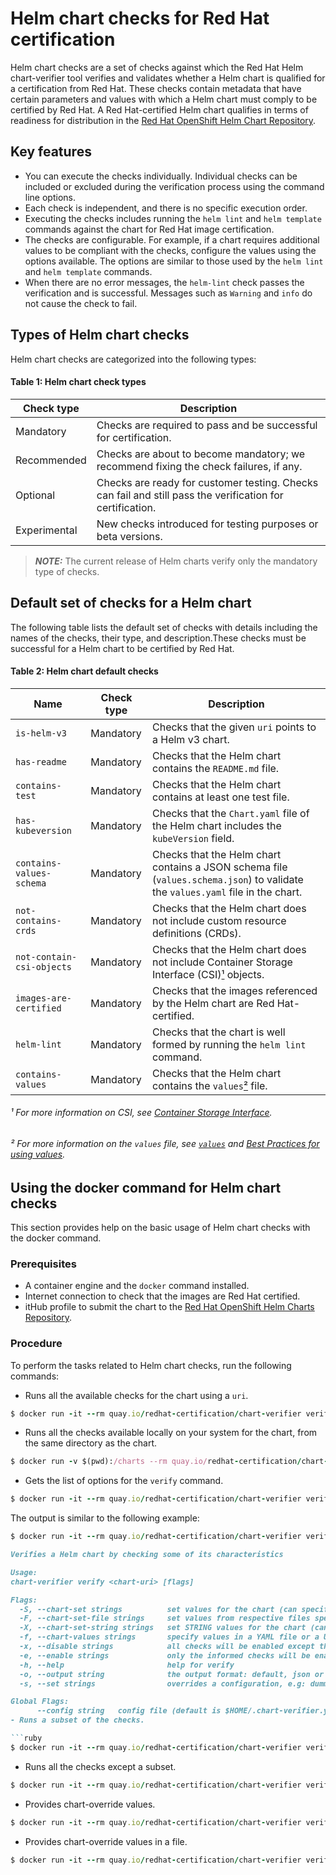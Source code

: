 # Helm chart checks for Red Hat certification

Helm chart checks are a set of checks against which the Red Hat Helm chart-verifier tool verifies and validates whether a Helm chart is qualified for a certification from Red Hat. These checks contain metadata that have certain parameters and values with which a Helm chart must comply to be certified by Red Hat. A Red Hat-certified Helm chart qualifies in terms of readiness for distribution in the [Red Hat OpenShift Helm Chart Repository](https://github.com/openshift-helm-charts).

## Key features
- You can execute the checks individually. Individual checks can be included or excluded during the verification process using the command line options.
- Each check is independent, and there is no specific execution order.
- Executing the checks includes running the `helm lint` and `helm template` commands against the chart for Red Hat image certification.
- The checks are configurable. For example, if a chart requires additional values to be compliant with the checks, configure the values using the options available. The options are similar to those used by the `helm lint` and `helm template` commands.
- When there are no error messages, the `helm-lint` check passes the verification and is successful. Messages such as `Warning` and `info` do not cause the check to fail.

## Types of Helm chart checks
Helm chart checks are categorized into the following types:

#### Table 1: Helm chart check types

| Check type | Description
|---|---
| Mandatory | Checks are required to pass and be successful for certification.
| Recommended | Checks are about to become mandatory; we recommend fixing the check failures, if any.
| Optional | Checks are ready for customer testing. Checks can fail and still pass the verification for certification.
| Experimental | New checks introduced for testing purposes or beta versions.
> **_NOTE:_**  The current release of Helm charts verify only the mandatory type of checks.

## Default set of checks for a Helm chart
The following table lists the default set of checks with details including the names of the checks, their type, and description.These checks must be successful for a Helm chart to be certified by Red Hat.

#### Table 2: Helm chart default checks

| Name | Check type | Description
|------|------------|------------
| `is-helm-v3` | Mandatory | Checks that the given `uri` points to a Helm v3 chart.
| `has-readme` | Mandatory | Checks that the Helm chart contains the `README.md` file.
| `contains-test` | Mandatory | Checks that the Helm chart contains at least one test file.
| `has-kubeversion` | Mandatory | Checks that the `Chart.yaml` file of the Helm chart includes the `kubeVersion` field.
| `contains-values-schema` | Mandatory | Checks that the Helm chart contains a JSON schema file (`values.schema.json`) to validate the `values.yaml` file in the chart.
| `not-contains-crds` | Mandatory | Checks that the Helm chart does not include custom resource definitions (CRDs).
| `not-contain-csi-objects` | Mandatory | Checks that the Helm chart does not include Container Storage Interface (CSI)[¹](https://gist.github.com/Srivaralakshmi/eb3c9bf1d65ec297035f4a8d26057620#-for-more-information-on-csi-see-container-storage-interface) objects.
| `images-are-certified` | Mandatory | Checks that the images referenced by the Helm chart are Red Hat-certified.
| `helm-lint` | Mandatory | Checks that the chart is well formed by running the `helm lint` command.
| `contains-values` | Mandatory | Checks that the Helm chart contains the `values`[²](https://gist.github.com/Srivaralakshmi/eb3c9bf1d65ec297035f4a8d26057620#-for-more-information-on-the-values-file-see-values-and-best-practices-for-using-values) file.

###### ¹ For more information on CSI, see [Container Storage Interface](https://github.com/container-storage-interface/spec/blob/master/spec.md).

###### ² For more information on the `values` file, see [`values`](https://helm.sh/docs/chart_template_guide/values_files/) and [Best Practices for using values](https://helm.sh/docs/chart_best_practices/values/).

## Using the docker command for Helm chart checks
This section provides help on the basic usage of Helm chart checks with the docker command.

### Prerequisites
- A container engine and the `docker` command installed.
- Internet connection to check that the images are Red Hat certified.
- itHub profile to submit the chart to the [Red Hat OpenShift Helm Charts Repository](https://github.com/openshift-helm-charts).

### Procedure
To perform the tasks related to Helm chart checks, run the following commands:

- Runs all the available checks for the chart using a `uri`.

 ```ruby
 $ docker run -it --rm quay.io/redhat-certification/chart-verifier verify <chart-uri>
 ```
- Runs all the checks available locally on your system for the chart, from the same directory as the chart.

 ```ruby
 $ docker run -v $(pwd):/charts --rm quay.io/redhat-certification/chart-verifier verify /charts/<chart>
 ```
- Gets the list of options for the `verify` command.

 ```ruby
 $ docker run -it --rm quay.io/redhat-certification/chart-verifier verify help
 ```
 The output is similar to the following example:
 ```ruby
 $ docker run -it --rm quay.io/redhat-certification/chart-verifier verify help`

 Verifies a Helm chart by checking some of its characteristics

 Usage:
 chart-verifier verify <chart-uri> [flags]

 Flags:
   -S, --chart-set strings          set values for the chart (can specify multiple or separate values with commas:     key1=val1,key2=val2)
   -F, --chart-set-file strings     set values from respective files specified via the command line (can specify multiple or  separate values with commas: key1=path1,key2=path2)
   -X, --chart-set-string strings   set STRING values for the chart (can specify multiple or separate values with commas: key1=val1,key2=val2)
   -f, --chart-values strings       specify values in a YAML file or a URL (can specify multiple)
   -x, --disable strings            all checks will be enabled except the informed ones
   -e, --enable strings             only the informed checks will be enabled
   -h, --help                       help for verify
   -o, --output string              the output format: default, json or yaml
   -s, --set strings                overrides a configuration, e.g: dummy.ok=false

 Global Flags:
       --config string   config file (default is $HOME/.chart-verifier.yaml)
- Runs a subset of the checks.

 ```ruby
 $ docker run -it --rm quay.io/redhat-certification/chart-verifier verify -e images-are-certified,helm-lint
 ```
- Runs all the checks except a subset.

 ```ruby
 $ docker run -it --rm quay.io/redhat-certification/chart-verifier verify -x images-are-certified,helm-lint
 ```
- Provides chart-override values.

 ```ruby
 $ docker run -it --rm quay.io/redhat-certification/chart-verifier verify -S default.port=8080 images-are-certified,helm-lint
 ```
- Provides chart-override values in a file.

 ```ruby
 $ docker run -it --rm quay.io/redhat-certification/chart-verifier verify -F overrides.yaml images-are-certified,helm-lint
 ```
